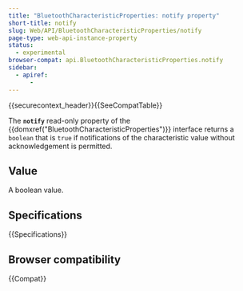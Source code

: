 ```yaml
---
title: "BluetoothCharacteristicProperties: notify property"
short-title: notify
slug: Web/API/BluetoothCharacteristicProperties/notify
page-type: web-api-instance-property
status:
  - experimental
browser-compat: api.BluetoothCharacteristicProperties.notify
sidebar:
  - apiref:
      -
---
```


{{securecontext_header}}{{SeeCompatTable}}

The **`notify`** read-only property of the
{{domxref("BluetoothCharacteristicProperties")}} interface returns a
`boolean` that is `true` if notifications of the characteristic
value without acknowledgement is permitted.

## Value

A boolean value.

## Specifications

{{Specifications}}

## Browser compatibility

{{Compat}}
